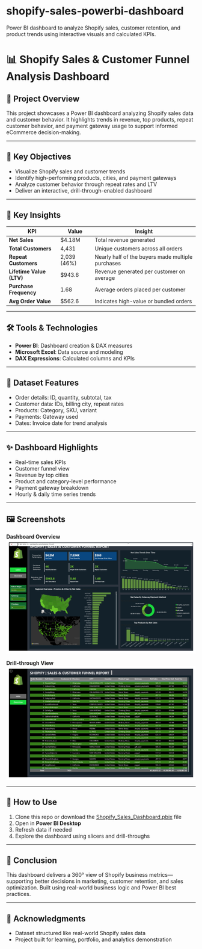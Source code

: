 # shopify-sales-powerbi-dashboard
Power BI dashboard to analyze Shopify sales, customer retention, and product trends using interactive visuals and calculated KPIs.

# 📊 Shopify Sales & Customer Funnel Analysis Dashboard

## 🎯 Project Overview  
This project showcases a Power BI dashboard analyzing Shopify sales data and customer behavior. It highlights trends in revenue, top products, repeat customer behavior, and payment gateway usage to support informed eCommerce decision-making.

---

## 🧠 Key Objectives  
- Visualize Shopify sales and customer trends  
- Identify high-performing products, cities, and payment gateways  
- Analyze customer behavior through repeat rates and LTV  
- Deliver an interactive, drill-through-enabled dashboard

---

## 📌 Key Insights

| KPI                        | Value      | Insight                                                        |
|---------------------------|------------|----------------------------------------------------------------|
| **Net Sales**             | $4.18M     | Total revenue generated                                        |
| **Total Customers**       | 4,431      | Unique customers across all orders                            |
| **Repeat Customers**      | 2,039 (46%)| Nearly half of the buyers made multiple purchases              |
| **Lifetime Value (LTV)**  | $943.6     | Revenue generated per customer on average                      |
| **Purchase Frequency**    | 1.68       | Average orders placed per customer                             |
| **Avg Order Value**       | $562.6     | Indicates high-value or bundled orders                         |

---

## 🛠️ Tools & Technologies  
- **Power BI**: Dashboard creation & DAX measures  
- **Microsoft Excel**: Data source and modeling  
- **DAX Expressions**: Calculated columns and KPIs

---

## 📁 Dataset Features  
- Order details: ID, quantity, subtotal, tax  
- Customer data: IDs, billing city, repeat rates  
- Products: Category, SKU, variant  
- Payments: Gateway used  
- Dates: Invoice date for trend analysis

---

## ✨ Dashboard Highlights  
- Real-time sales KPIs  
- Customer funnel view  
- Revenue by top cities  
- Product and category-level performance  
- Payment gateway breakdown  
- Hourly & daily time series trends  

---

## 🖼️ Screenshots  

**Dashboard Overview**  
![](https://github.com/Gayathri001-pala/shopify-sales-powerbi-dashboard/blob/main/shopify_sales-images-0.jpg)

**Drill-through View**  
![](https://github.com/Gayathri001-pala/shopify-sales-powerbi-dashboard/blob/main/shopify_sales-images-1.jpg)

---

## 🚀 How to Use  
1. Clone this repo or download the  [Shopify_Sales_Dashboard.pbix](https://github.com/Gayathri001-pala/shopify-sales-powerbi-dashboard/blob/main/shopify_sales.pbit) file  
2. Open in **Power BI Desktop**  
3. Refresh data if needed  
4. Explore the dashboard using slicers and drill-throughs

---

## 🏁 Conclusion  
This dashboard delivers a 360° view of Shopify business metrics—supporting better decisions in marketing, customer retention, and sales optimization. Built using real-world business logic and Power BI best practices.

---

## 🙌 Acknowledgments  
- Dataset structured like real-world Shopify sales data  
- Project built for learning, portfolio, and analytics demonstration

